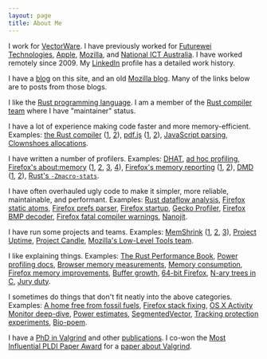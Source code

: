 ```yaml
---
layout: page
title: About Me
---
```


I work for [VectorWare](https://vectorware.com). I have previously worked for
[Futurewei Technologies](https://www.futurewei.com/),
[Apple](https://www.apple.com/), [Mozilla](https://mozilla.com/), and [National
ICT Australia](https://en.wikipedia.org/wiki/NICTA). I have worked remotely
since 2009. My [LinkedIn](https://www.linkedin.com/in/nnethercote/) profile has
a detailed work history.

I have a [blog](https://nnethercote.github.io/) on this site, and an old
[Mozilla blog](https://blog.mozilla.com/nnethercote). Many of the links below
are to posts from those blogs.

I like the [Rust programming language](https://www.rust-lang.org/). I am a
member of the [Rust compiler
team](https://www.rust-lang.org/governance/teams/compiler) where I have
"maintainer" status.

I have a lot of experience making code faster and more memory-efficient.
Examples: [the Rust compiler](https://github.com/rust-lang/rust/)
([1](https://nnethercote.github.io/2025/05/22/how-to-speed-up-the-rust-compiler-in-may-2025.html),
[2](http://blog.mozilla.org/nnethercote/2020/09/08/how-to-speed-up-the-rust-compiler-one-last-time/)),
[pdf.js](https://mozilla.github.io/pdf.js/)
([1](https://blog.mozilla.org/nnethercote/2014/02/07/a-slimmer-and-faster-pdf-js/),
[2](https://blog.mozilla.org/nnethercote/2014/06/16/an-even-slimmer-pdf-js/)),
[JavaScript parsing](https://blog.mozilla.org/nnethercote/2011/07/01/faster-javascript-parsing/),
[Clownshoes allocations](https://blog.mozilla.org/nnethercote/2011/08/05/clownshoes-available-in-sizes-2101-and-up/).

I have written a number of profilers. Examples:
[DHAT](http://blog.mozilla.org/nnethercote/2019/04/17/a-better-dhat/),
[ad hoc profiling](http://blog.mozilla.org/nnethercote/2018/07/24/ad-hoc-profiling/),
[Firefox's about:memory](https://developer.mozilla.org/en-US/docs/Mozilla/Performance/about:memory)
([1](https://blog.mozilla.org/nnethercote/2011/02/09/a-vision-for-better-memory-profiling-with-aboutmemory/),
[2](https://blog.mozilla.org/nnethercote/2011/05/02/a-better-aboutmemory-stage-1/),
[3](https://blog.mozilla.org/nnethercote/2011/05/12/a-better-aboutmemory-stage-1-5/),
[4](https://blog.mozilla.org/nnethercote/2011/05/23/a-better-aboutmemory-stage-1-75/)),
[Firefox's memory reporting](https://developer.mozilla.org/en-US/docs/Mozilla/Performance/Memory_reporting)
([1](https://blog.mozilla.org/nnethercote/2015/06/03/measuring-data-structure-sizes-firefox-c-vs-servo-rust/),
[2](https://blog.mozilla.org/nnethercote/2013/12/17/system-wide-memory-measurement-for-firefox-os/)),
[DMD](https://developer.mozilla.org/en-US/docs/Mozilla/Performance/DMD)
([1](https://blog.mozilla.org/nnethercote/2012/12/21/dmd/),
[2](https://blog.mozilla.org/nnethercote/2014/12/11/cumulative-heap-profiling-in-firefox-with-dmd/)),
[Rust's
`-Zmacro-stats`](https://nnethercote.github.io/2025/06/26/how-much-code-does-that-proc-macro-generate.html).

I have often overhauled ugly code to make it simpler, more reliable,
maintainable, and performant. Examples:
[Rust dataflow
analysis](https://nnethercote.github.io/2024/12/19/streamlined-dataflow-analysis-code-in-rustc.html),
[Firefox static atoms](https://blog.mozilla.org/nnethercote/2018/10/12/slimmer-and-simpler-static-atoms/),
[Firefox prefs parser](https://blog.mozilla.org/nnethercote/2018/03/09/a-new-preferences-parser-for-firefox/),
[Firefox startup](https://blog.mozilla.org/nnethercote/2018/02/22/nicer-commands-for-content-processes/),
[Gecko Profiler](https://blog.mozilla.org/nnethercote/2017/04/04/improving-the-gecko-profiler/),
[Firefox BMP decoder](https://blog.mozilla.org/nnethercote/2015/11/06/i-rewrote-firefoxs-bmp-decoder/),
[Firefox fatal compiler warnings](https://blog.mozilla.org/nnethercote/2017/07/05/how-we-made-compiler-warnings-fatal-in-firefox/),
[Nanojit](https://blog.mozilla.org/nnethercote/2010/02/01/a-win-for-code-hygiene/).

I have run some projects and teams. Examples:
[MemShrink](https://wiki.mozilla.org/Performance/MemShrink)
([1](https://blog.mozilla.org/nnethercote/2012/06/15/memshrinks-1st-birthday/),
[2](https://blog.mozilla.org/nnethercote/2013/06/15/memshrinks-2nd-birthday/),
[3](https://blog.mozilla.org/nnethercote/2014/06/16/memshrinks-3rd-birthday/)),
[Project Uptime](https://wiki.mozilla.org/Platform/Uptime),
[Project Candle](https://wiki.mozilla.org/Performance/Project_Candle),
[Mozilla's Low-Level Tools team](https://wiki.mozilla.org/Low_Level_Tools).

I like explaining things. Examples:
[The Rust Performance Book](https://nnethercote.github.io/perf-book/),
[Power profiling docs](https://firefox-source-docs.mozilla.org/performance/#power-profiling),
[Browser memory measurements](https://blog.mozilla.org/nnethercote/2012/07/09/how-to-compare-the-memory-efficiency-of-web-browsers/),
[Memory consumption](https://blog.mozilla.org/nnethercote/2012/02/08/the-benefits-of-reducing-memory-consumption-2/),
[Firefox memory improvements](https://blog.mozilla.org/nnethercote/2012/01/17/notes-on-reducing-firefoxs-memory-consumption/),
[Buffer growth](https://blog.mozilla.org/nnethercote/2014/11/04/please-grow-your-buffers-exponentially/),
[64-bit Firefox](https://blog.mozilla.org/nnethercote/2016/07/22/firefox-64-bit-for-windows-can-take-advantage-of-more-memory/),
[N-ary trees in C](https://blog.mozilla.org/nnethercote/2012/03/07/n-ary-trees-in-c/),
[Jury duty](2021/11/11/jury-duty.html).

I sometimes do things that don't fit neatly into the above categories.
Examples:
[A home free from fossil fuels](https://nnethercote.github.io/2025/04/08/a-home-free-from-fossil-fuels.html),
[Firefox stack fixing](http://blog.mozilla.org/nnethercote/2020/04/15/better-stack-fixing-for-firefox/),
[OS X Activity Monitor deep-dive](https://blog.mozilla.org/nnethercote/2015/08/26/what-does-the-os-x-activity-monitors-energy-impact-actually-measure/),
[Power estimates](https://developer.mozilla.org/en-US/docs/Mozilla/Performance/tools_power_rapl),
[SegmentedVector](https://blog.mozilla.org/nnethercote/2014/12/10/mfbtsegmentedvector-h/),
[Tracking protection experiments](https://blog.mozilla.org/nnethercote/2014/11/12/quantifying-the-effects-of-firefoxs-tracking-protection/),
[Bio-poem](2021/11/10/bio-poem.html).

I have a [PhD in Valgrind](pubs/phd2004.pdf) and other [publications](pubs).
I co-won the [Most Influential PLDI Paper
Award](https://www.sigplan.org/Awards/PLDI/) for a [paper about
Valgrind](pubs/valgrind2007.pdf).
